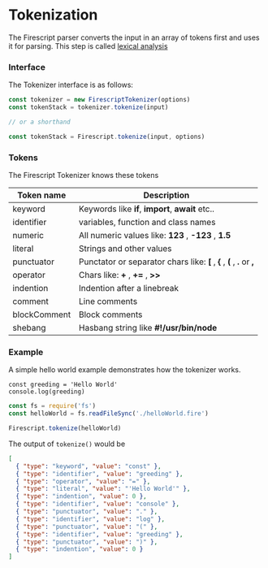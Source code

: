 Tokenization
============

The Firescript parser converts the input in an array of tokens first and uses it for parsing.
This step is called [lexical analysis](https://en.wikipedia.org/wiki/Lexical_analysi)

### Interface

The Tokenizer interface is as follows:

```js
const tokenizer = new FirescriptTokenizer(options)
const tokenStack = tokenizer.tokenize(input)

// or a shorthand

const tokenStack = Firescript.tokenize(input, options)
```

### Tokens

The Firescript Tokenizer knows these tokens

Token name   | Description
-------------|------------
keyword      | Keywords like **if**, **import**, **await** etc..
identifier   | variables, function and class names
numeric      | All numeric values like: **123** , **-123** , **1.5**
literal      | Strings and other values
punctuator   | Punctator or separator chars like: **[** , **{** , **(** , **.** or **,**
operator     | Chars like: **+** , **+=** , **>>**
indention    | Indention after a linebreak
comment      | Line comments
blockComment | Block comments
shebang      | Hasbang string like **#!/usr/bin/node**

### Example

A simple hello world example demonstrates how the tokenizer works.

```fire
const greeding = 'Hello World'
console.log(greeding)
```

```js
const fs = require('fs')
const helloWorld = fs.readFileSync('./helloWorld.fire')

Firescript.tokenize(helloWorld)
```

The output of `tokenize()` would be

```json
[
  { "type": "keyword", "value": "const" },
  { "type": "identifier", "value": "greeding" },
  { "type": "operator", "value": "=" },
  { "type": "literal", "value": "'Hello World'" },
  { "type": "indention", "value": 0 },
  { "type": "identifier", "value": "console" },
  { "type": "punctuator", "value": "." },
  { "type": "identifier", "value": "log" },
  { "type": "punctuator", "value": "(" },
  { "type": "identifier", "value": "greeding" },
  { "type": "punctuator", "value": ")" },
  { "type": "indention", "value": 0 }
]
```

